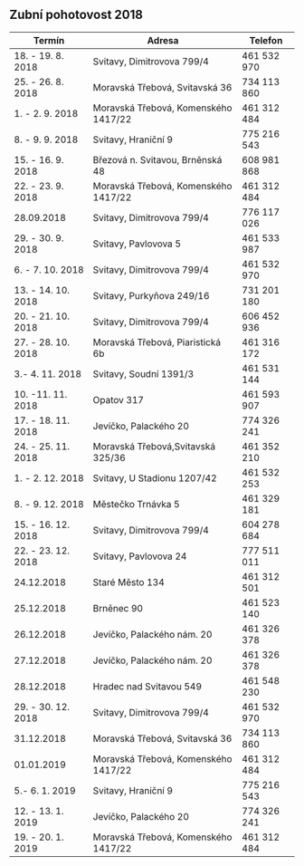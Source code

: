 ## Zubní pohotovost 2018

| Termín               | Adresa                               | Telefon     |
|----------------------|--------------------------------------|-------------|
| 18. - 19. 8. 2018    | Svitavy, Dimitrovova 799/4           | 461 532 970 |
| 25. - 26. 8. 2018    | Moravská Třebová, Svitavská 36       | 734 113 860 |
| 1. - 2. 9. 2018      | Moravská Třebová, Komenského 1417/22 | 461 312 484 |
| 8. - 9. 9. 2018      | Svitavy, Hraniční 9                  | 775 216 543 |
| 15. - 16. 9. 2018    | Březová n. Svitavou, Brněnská 48     | 608 981 868 |
| 22. - 23. 9. 2018    | Moravská Třebová, Komenského 1417/22 | 461 312 484 |
| 28.09.2018           | Svitavy, Dimitrovova 799/4           | 776 117 026 |
| 29. - 30. 9. 2018    | Svitavy, Pavlovova 5                 | 461 533 987 |
| 6. - 7. 10. 2018     | Svitavy, Dimitrovova 799/4           | 461 532 970 |
| 13. - 14. 10. 2018   | Svitavy, Purkyňova 249/16            | 731 201 180 |
| 20. - 21. 10. 2018   | Svitavy, Dimitrovova 799/4           | 606 452 936 |
| 27. - 28. 10. 2018   | Moravská Třebová, Piaristická 6b     | 461 316 172 |
| 3.- 4. 11. 2018      | Svitavy, Soudní 1391/3               | 461 531 144 |
| 10. -11. 11. 2018    | Opatov 317                           | 461 593 907 |
| 17. - 18. 11. 2018   | Jevíčko, Palackého 20                | 774 326 241 |
| 24. - 25. 11. 2018   | Moravská Třebová,Svitavská 325/36    | 461 352 210 |
| 1. - 2. 12. 2018     | Svitavy, U Stadionu 1207/42          | 461 532 253 |
| 8. - 9. 12. 2018     | Městečko Trnávka 5                   | 461 329 181 |
| 15. - 16. 12. 2018   | Svitavy, Dimitrovova 799/4           | 604 278 684 |
| 22. - 23. 12. 2018   | Svitavy, Pavlovova 24                | 777 511 011 |
| 24.12.2018           | Staré Město 134                      | 461 312 501 |
| 25.12.2018           | Brněnec 90                           | 461 523 140 |
| 26.12.2018           | Jevíčko, Palackého nám. 20           | 461 326 378 |
| 27.12.2018           | Jevíčko, Palackého nám. 20           | 461 326 378 |
| 28.12.2018           | Hradec nad Svitavou 549              | 461 548 230 |
| 29. - 30. 12. 2018   | Svitavy, Dimitrovova 799/4           | 461 532 970 |
| 31.12.2018           | Moravská Třebová, Svitavská 36       | 734 113 860 |
| 01.01.2019           | Moravská Třebová, Komenského 1417/22 | 461 312 484 |
| 5.-  6. 1. 2019      | Svitavy, Hraniční 9                  | 775 216 543 |
| 12. - 13. 1. 2019    | Jevíčko, Palackého 20                | 774 326 241 |
| 19. - 20. 1. 2019    | Moravská Třebová, Komenského 1417/22 | 461 312 484 |